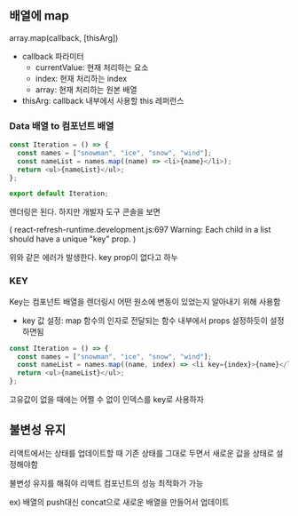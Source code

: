 ## 배열에 map

array.map(callback, [thisArg])

- callback 파라미터
  - currentValue: 현재 처리하는 요소
  - index: 현재 처리하는 index
  - array: 현재 처리하는 원본 배열
- thisArg: callback 내부에서 사용할 this 레퍼런스

### Data 배열 to 컴포넌트 배열

```javascript
const Iteration = () => {
  const names = ["snowman", "ice", "snow", "wind"];
  const nameList = names.map((name) => <li>{name}</li>);
  return <ul>{nameList}</ul>;
};

export default Iteration;
```

렌더링은 된다. 하지만 개발자 도구 콘솔을 보면

( react-refresh-runtime.development.js:697 Warning: Each child in a list should have a unique "key" prop. )

위와 같은 에러가 발생한다. key prop이 없다고 하누

### KEY

Key는 컴포넌트 배열을 렌더링시 어떤 원소에 변동이 있었는지 알아내기 위해 사용함

- key 값 설정: map 함수의 인자로 전달되는 함수 내부에서 props 설정하듯이 설정하면됨

```javascript
const Iteration = () => {
  const names = ["snowman", "ice", "snow", "wind"];
  const nameList = names.map((name, index) => <li key={index}>{name}</li>);
  return <ul>{nameList}</ul>;
};
```

고유값이 없을 때에는 어쩔 수 없이 인덱스를 key로 사용하자

## 불변성 유지
리액트에서는 상태를 업데이트할 때 기존 상태를 그대로 두면서 새로운 값을 상태로 설정해야함

불변성 유지를 해줘야 리액트 컴포넌트의 성능 최적화가 가능

ex) 배열의 push대신 concat으로 새로운 배열을 만들어서 업데이트

